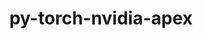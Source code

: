 ---
title: "py-torch-nvidia-apex"
layout: cache
categories: [package, v0.22.5]
meta: {"compilers": ["gcc@=11.4.0"], "num_specs": 2, "num_specs_by_stack": {"ml-linux-x86_64-cpu": 1, "ml-linux-x86_64-cuda": 1, "root": 2}, "oss": ["ubuntu22.04"], "platforms": ["linux"], "stacks": ["ml-linux-x86_64-cpu", "ml-linux-x86_64-cuda", "root"], "targets": ["x86_64_v3"], "versions": ["2020-10-19"]}
spec_details: [{"compiler": "gcc@=11.4.0", "hash": "vmpjhi7u2vsuux7oqoe67tftbqyogv3v", "os": "ubuntu22.04", "platform": "linux", "size": "-", "stacks": ["ml-linux-x86_64-cuda", "root"], "tarball": "https://binaries.spack.io/v0.22.5/build_cache/linux-ubuntu22.04-x86_64_v3/gcc-11.4.0/py-torch-nvidia-apex-2020-10-19/linux-ubuntu22.04-x86_64_v3-gcc-11.4.0-py-torch-nvidia-apex-2020-10-19-vmpjhi7u2vsuux7oqoe67tftbqyogv3v.spack", "target": "x86_64_v3", "variants": ["build_system=python_pip", "+cuda", "cuda_arch=80", "patches=da5e883"], "versions": ["2020-10-19"]}, {"compiler": "gcc@=11.4.0", "hash": "yaiprrvg3g7wxkge4gfn2w4sxql7c7ye", "os": "ubuntu22.04", "platform": "linux", "size": "-", "stacks": ["ml-linux-x86_64-cpu", "root"], "tarball": "https://binaries.spack.io/v0.22.5/build_cache/linux-ubuntu22.04-x86_64_v3/gcc-11.4.0/py-torch-nvidia-apex-2020-10-19/linux-ubuntu22.04-x86_64_v3-gcc-11.4.0-py-torch-nvidia-apex-2020-10-19-yaiprrvg3g7wxkge4gfn2w4sxql7c7ye.spack", "target": "x86_64_v3", "variants": ["build_system=python_pip", "~cuda", "patches=da5e883"], "versions": ["2020-10-19"]}]
---